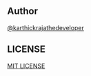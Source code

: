 ## Author
  [@karthickrajathedeveloper](https://github.com/karthickrajathedeveloper)
## LICENSE
[MIT LICENSE](LICENSE)

